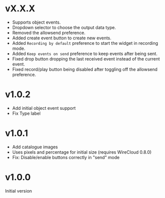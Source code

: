 vX.X.X
======

- Supports object events.
- Dropdown selector to choose the output data type.
- Removed the allowsend preference.
- Added create event button to create new events.
- Added `Recording by default` preference to start the widget in recording mode.
- Added `Keep events on send` preference to keep events after being sent.
- Fixed drop button dropping the last received event instead of the current event.
- Fixed record/play button being disabled after toggling off the allowsend preference.

v1.0.2
======

- Add initial object event support
- Fix Type label

v1.0.1
======

- Add catalogue images
- Uses pixels and percentage for initial size (requires WireCloud 0.8.0)
- Fix: Disable/enable buttons correctly in "send" mode

v1.0.0
======

Initial version
